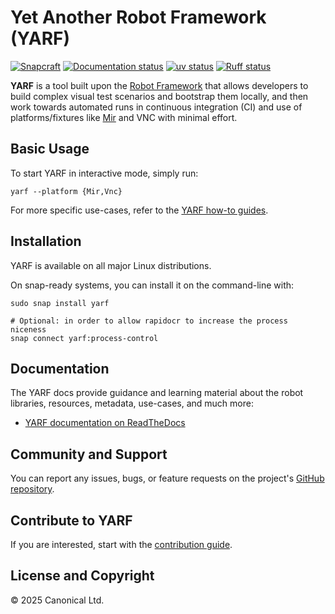 # Yet Another Robot Framework (YARF)

[![Snapcraft][snapcraft-badge]][snapcraft-site]
[![Documentation status][rtd-badge]][rtd-latest]
[![uv status][uv-badge]][uv-site]
[![Ruff status][ruff-badge]][ruff-site]

**YARF** is a tool built upon the [Robot Framework]
that allows developers to build complex visual test scenarios and bootstrap them
locally, and then work towards automated runs in continuous integration (CI) and
use of platforms/fixtures like [Mir] and VNC with minimal effort.

## Basic Usage

To start YARF in interactive mode, simply run:

```shell
yarf --platform {Mir,Vnc}
```

For more specific use-cases, refer to the [YARF how-to guides][how-to].

## Installation

YARF is available on all major Linux distributions.

On snap-ready systems, you can install it on the command-line with:

```shell
sudo snap install yarf

# Optional: in order to allow rapidocr to increase the process niceness
snap connect yarf:process-control
```

## Documentation

The YARF docs provide guidance and learning material about the robot libraries,
resources, metadata, use-cases, and much more:

- [YARF documentation on ReadTheDocs][rtd-latest]

## Community and Support

You can report any issues, bugs, or feature requests on the project's
[GitHub repository][github].

## Contribute to YARF

<!-- TODO: YARF is open source. Contributions are welcome. -->

If you are interested, start with the [contribution guide].

## License and Copyright

<!-- TODO: YARF is released under the [TBD license](COPYING). -->

© 2025 Canonical Ltd.

[contribution guide]: ./CONTRIBUTING.md
[github]: https://github.com/canonical/yarf
[how-to]: https://canonical-yarf.readthedocs-hosted.com/en/latest/how-to/
[mir]: https://github.com/canonical/mir
[robot framework]: https://robotframework.org/
[rtd-badge]: https://readthedocs.com/projects/canonical-yarf/badge/?version=latest
[rtd-latest]: https://canonical-yarf.readthedocs-hosted.com/en/latest/
[ruff-badge]: https://img.shields.io/endpoint?url=https://raw.githubusercontent.com/astral-sh/ruff/main/assets/badge/v2.json
[ruff-site]: https://github.com/astral-sh/ruff
[snapcraft-badge]: https://snapcraft.io/yarf/badge.svg
[snapcraft-site]: https://snapcraft.io/yarf
[uv-badge]: https://img.shields.io/endpoint?url=https://raw.githubusercontent.com/astral-sh/uv/main/assets/badge/v0.json
[uv-site]: https://github.com/astral-sh/uv
